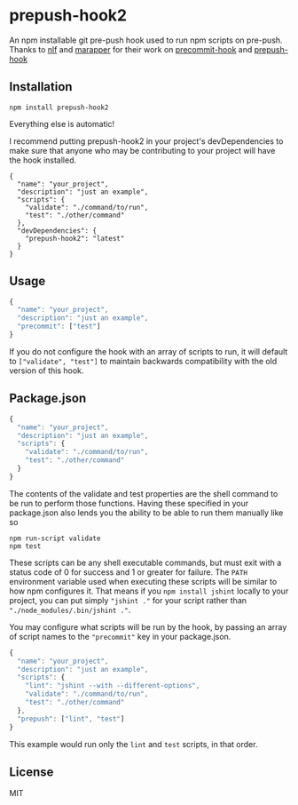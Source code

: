 prepush-hook2
============

An npm installable git pre-push hook used to run npm scripts on pre-push.
Thanks to [nlf] and [marapper] for their work on [precommit-hook] and [prepush-hook]

[nlf]:https://github.com/nlf
[precommit-hook]:https://github.com/nlf/precommit-hook
[marapper]:https://github.com/marapper
[prepush-hook]:https://github.com/marapper/prepush-hook

Installation
-----

    npm install prepush-hook2


Everything else is automatic!

I recommend putting prepush-hook2 in your project's devDependencies to make sure that anyone who may be contributing to your project will have the hook installed.

```
{
  "name": "your_project",
  "description": "just an example",
  "scripts": {
    "validate": "./command/to/run",
    "test": "./other/command"
  },
  "devDependencies": {
    "prepush-hook2": "latest"
  }
}
```

Usage
-----

```javascript
{
  "name": "your_project",
  "description": "just an example",
  "precommit": ["test"]
}
```

If you do not configure the hook with an array of scripts to run, it will default to `["validate", "test"]` to maintain backwards compatibility with the old version of this hook. 

Package.json
------------

```javascript
{
  "name": "your_project",
  "description": "just an example",
  "scripts": {
    "validate": "./command/to/run",
    "test": "./other/command"
  }
}
```

The contents of the validate and test properties are the shell command to be run to perform those functions. Having these specified in your package.json also
lends you the ability to be able to run them manually like so

```
npm run-script validate
npm test
```

These scripts can be any shell executable commands, but must exit with a status code of 0 for success and 1 or greater for failure. The `PATH` environment variable used when executing these scripts will be similar to how npm configures it. That means if you `npm install jshint` locally to your project, you can put simply `"jshint ."` for your script rather than `"./node_modules/.bin/jshint ."`.

You may configure what scripts will be run by the hook, by passing an array of script names to the `"precommit"` key in your package.json.

```javascript
{
  "name": "your_project",
  "description": "just an example",
  "scripts": {
    "lint": "jshint --with --different-options",
    "validate": "./command/to/run",
    "test": "./other/command"
  },
  "prepush": ["lint", "test"]
}
```

This example would run only the `lint` and `test` scripts, in that order.

License
-------

MIT

